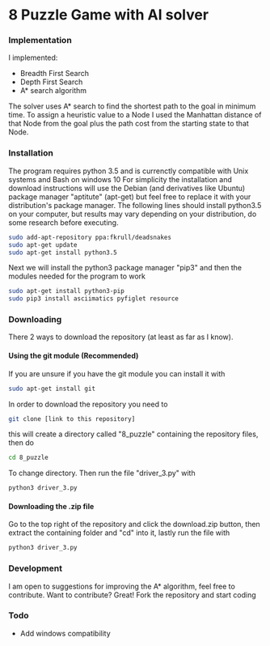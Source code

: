 # 8 Puzzle Game with AI solver

### Implementation
I implemented: 
* Breadth First Search
* Depth First Search 
* A* search algorithm 

The solver uses A* search to find the shortest path to the goal in minimum time.
To assign a heuristic value to a Node I used the Manhattan distance of that Node from the goal plus the path cost from the starting state to that Node.

### Installation
The program requires python 3.5 and is currenctly compatible with Unix systems and Bash on windows 10
For simplicity the installation and download instructions will use the Debian (and derivatives like Ubuntu) package manager "aptitute" (apt-get) but feel free to replace it with your distribution's package manager.
The following lines should install python3.5 on your computer, but results may vary depending on your distribution, do some research before executing.
```sh
sudo add-apt-repository ppa:fkrull/deadsnakes
sudo apt-get update
sudo apt-get install python3.5
```

Next we will install the python3 package manager "pip3" and then the modules needed for the program to work
```sh
sudo apt-get install python3-pip
sudo pip3 install asciimatics pyfiglet resource 
```
### Downloading
There 2 ways to download the repository (at least as far as I know).
#### Using the git module (Recommended)
If you are unsure if you have the git module you can install it with
```sh
sudo apt-get install git
```
In order to download the repository you need to
```sh
git clone [link to this repository]
```
this will create a directory called "8_puzzle" containing the repository files, then do 
```sh
cd 8_puzzle
```
To change directory.
Then run the file "driver_3.py" with
```sh
python3 driver_3.py
```
#### Downloading the .zip file
Go to the top right of the repository and click the download.zip button, then extract the containing folder and "cd" into it,
lastly run the file with 
```sh
python3 driver_3.py
```

### Development
I am open to suggestions for improving the A* algorithm, feel free to contribute.
Want to contribute? Great! 
Fork the repository and start coding


### Todo

 - Add windows compatibility
